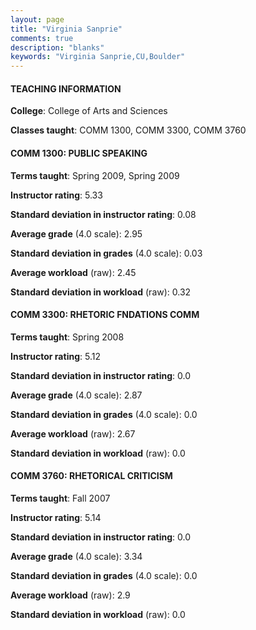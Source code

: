 ```yaml
---
layout: page
title: "Virginia Sanprie" 
comments: true
description: "blanks"
keywords: "Virginia Sanprie,CU,Boulder"
---
```

<head>
<script src="https://ajax.googleapis.com/ajax/libs/jquery/2.1.3/jquery.min.js"></script>
<script src="https://dl.dropboxusercontent.com/s/pc42nxpaw1ea4o9/highcharts.js?dl=0"></script>
<!-- <script src="../assets/js/highcharts.js"></script> -->
<style type="text/css">@font-face {
	font-family: "Bebas Neue";
	src: url(https://www.filehosting.org/file/details/544349/BebasNeue Regular.otf) format("opentype");
	}
	h1.Bebas { 
		font-family: "Bebas Neue", Verdana, Tahoma;
	}
</style>
</head>
	   
#### TEACHING INFORMATION

**College**: College of Arts and Sciences

**Classes taught**: COMM 1300, COMM 3300, COMM 3760

#### COMM 1300: PUBLIC SPEAKING

**Terms taught**: Spring 2009, Spring 2009

**Instructor rating**: 5.33

**Standard deviation in instructor rating**: 0.08

**Average grade** (4.0 scale): 2.95

**Standard deviation in grades** (4.0 scale): 0.03

**Average workload** (raw): 2.45

**Standard deviation in workload** (raw): 0.32

#### COMM 3300: RHETORIC FNDATIONS COMM

**Terms taught**: Spring 2008

**Instructor rating**: 5.12

**Standard deviation in instructor rating**: 0.0

**Average grade** (4.0 scale): 2.87

**Standard deviation in grades** (4.0 scale): 0.0

**Average workload** (raw): 2.67

**Standard deviation in workload** (raw): 0.0

#### COMM 3760: RHETORICAL CRITICISM

**Terms taught**: Fall 2007

**Instructor rating**: 5.14

**Standard deviation in instructor rating**: 0.0

**Average grade** (4.0 scale): 3.34

**Standard deviation in grades** (4.0 scale): 0.0

**Average workload** (raw): 2.9

**Standard deviation in workload** (raw): 0.0

